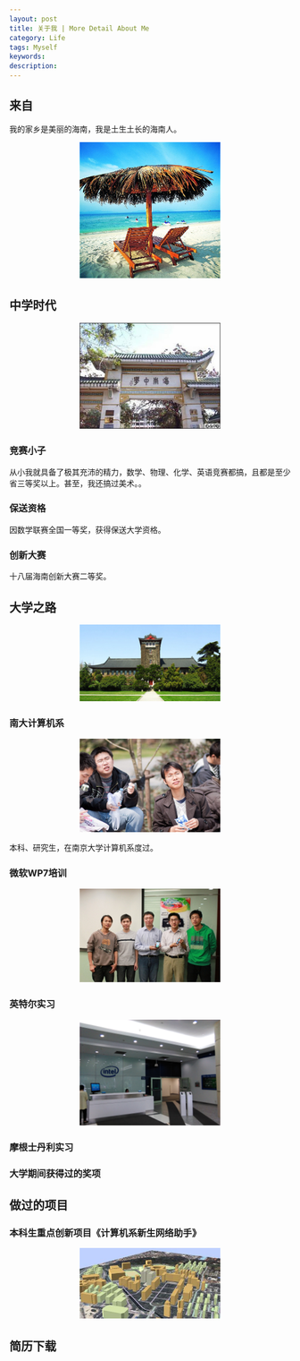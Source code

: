 ```yaml
---
layout: post
title: 关于我 | More Detail About Me
category: Life
tags: Myself
keywords: 
description: 
---
```


## 来自

我的家乡是美丽的海南，我是土生土长的海南人。
<center><img src="/public/img/hainan.jpg" style="width:50%"></center>

## 中学时代
<center><img src="/public/img/hainanzhongxue.jpg" style="width:50%"></center>

### 竞赛小子

从小我就具备了极其充沛的精力，数学、物理、化学、英语竞赛都搞，且都是至少省三等奖以上。甚至，我还搞过美术。。

### 保送资格

因数学联赛全国一等奖，获得保送大学资格。

### 创新大赛

十八届海南创新大赛二等奖。

## 大学之路
<center><img src="/public/img/nju.jpg" style="width:50%"></center>

### 南大计算机系
<center><img src="/public/img/cs.jpg" style="width:50%"></center>

本科、研究生，在南京大学计算机系度过。

### 微软WP7培训
<center><img src="/public/img/microsoft.jpg" style="width:50%"></center>

### 英特尔实习
<center><img src="/public/img/intel.jpg" style="width:50%"></center>

### 摩根士丹利实习

### 大学期间获得过的奖项

## 做过的项目

### 本科生重点创新项目《计算机系新生网络助手》
<center><img src="/public/img/njucreative.jpg" style="width:50%"></center>

## 简历下载